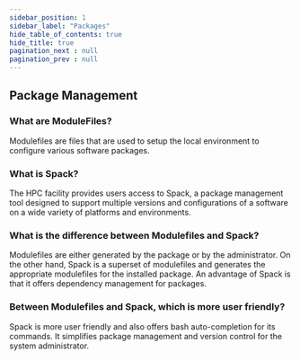```yaml
---
sidebar_position: 1
sidebar_label: "Packages"
hide_table_of_contents: true
hide_title: true
pagination_next : null
pagination_prev : null
---
```


## Package Management

### What are ModuleFiles?

Modulefiles are files that are used to setup the local environment to configure various software packages.

### What is Spack?

The HPC facility provides users access to Spack, a package management tool designed to support multiple versions and configurations of a software on a wide variety of platforms and environments.

### What is the difference between Modulefiles and Spack?

Modulefiles are either generated by the package or by the administrator. On the other hand, Spack is a superset of modulefiles and generates the appropriate modulefiles for the installed package. An advantage of Spack is that it offers dependency management for packages.


### Between Modulefiles and Spack, which is more user friendly? 

Spack is more user friendly and also offers bash auto-completion for its commands. It simplifies package management and version control for the system administrator.

